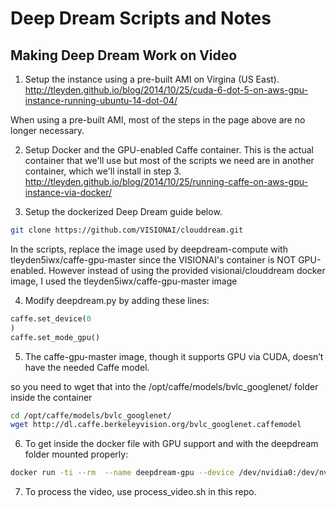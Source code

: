 # Deep Dream Scripts and Notes

## Making Deep Dream Work on Video

1. Setup the instance using a pre-built AMI on Virgina (US East).
http://tleyden.github.io/blog/2014/10/25/cuda-6-dot-5-on-aws-gpu-instance-running-ubuntu-14-dot-04/

When using a pre-built AMI, most of the steps in the page above are no longer necessary.

2. Setup Docker and the GPU-enabled Caffe container. This is the actual container that we'll use but most of the scripts we need are in another container, which we'll install in step 3.
http://tleyden.github.io/blog/2014/10/25/running-caffe-on-aws-gpu-instance-via-docker/

3. Setup the dockerized Deep Dream guide below.

```bash
git clone https://github.com/VISIONAI/clouddream.git
```

In the scripts, replace the image used by deepdream-compute with tleyden5iwx/caffe-gpu-master since the VISIONAI's container is NOT GPU-enabled.
However instead of using the provided visionai/clouddream docker image, I used the tleyden5iwx/caffe-gpu-master image

4. Modify deepdream.py by adding these lines:

```python
caffe.set_device(0
)
caffe.set_mode_gpu()
```

5. The caffe-gpu-master image, though it supports GPU via CUDA, doesn’t have the needed Caffe model.

so you need to wget that into the /opt/caffe/models/bvlc_googlenet/ folder inside the container

```bash
cd /opt/caffe/models/bvlc_googlenet/
wget http://dl.caffe.berkeleyvision.org/bvlc_googlenet.caffemodel
```

6. To get inside the docker file with GPU support and with the deepdream folder mounted properly:
```bash
docker run -ti --rm  --name deepdream-gpu --device /dev/nvidia0:/dev/nvidia0 --device /dev/nvidiactl:/dev/nvidiactl --device /dev/nvidia-uvm:/dev/nvidia-uvm -v ~/clouddream/deepdream:/opt/deepdream tleyden5iwx/caffe-gpu-master /bin/bash
```

7. To process the video, use process_video.sh in this repo.
